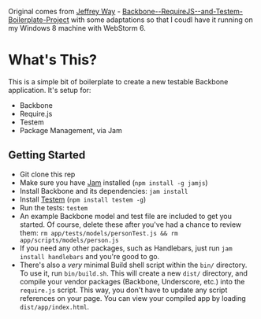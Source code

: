 Original comes from [Jeffrey Way](https://github.com/JeffreyWay) - [Backbone--RequireJS--and-Testem-Boilerplate-Project](https://github.com/JeffreyWay/Backbone--RequireJS--and-Testem-Boilerplate-Project) with some adaptations so that I coudl have it running on my Windows 8 machine with WebStorm 6.

# What's This?

This is a simple bit of boilerplate to create a new testable Backbone application. It's setup for:

- Backbone
- Require.js
- Testem
- Package Management, via Jam

## Getting Started

- Git clone this rep
- Make sure you have [Jam](http://jamjs.org/) installed (`npm install -g jamjs`)
- Install Backbone and its dependencies: `jam install`
- Install [Testem](https://github.com/airportyh/testem) (`npm install testem -g`)
- Run the tests: `testem`
- An example Backbone model and test file are included to get you started. Of course, delete these after you've had a chance to review them: `rm app/tests/models/personTest.js && rm app/scripts/models/person.js`
- If you need any other packages, such as Handlebars, just run `jam install handlebars` and you're good to go.
- There's also a *very* minimal Build shell script within the `bin/` directory. To use it, run `bin/build.sh`. This will create a new `dist/` directory, and compile your vendor packages (Backbone, Underscore, etc.) into the `require.js` script. This way, you don't have to update any script references on your page. You can view your compiled app by loading `dist/app/index.html`.
